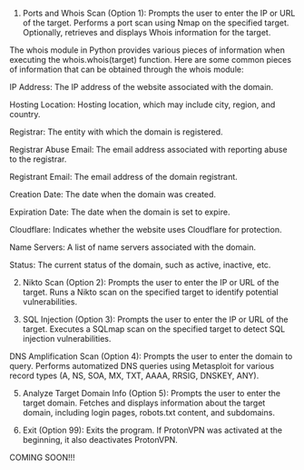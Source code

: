 1) Ports and Whois Scan (Option 1):
Prompts the user to enter the IP or URL of the target.
Performs a port scan using Nmap on the specified target.
Optionally, retrieves and displays Whois information for the target.

The whois module in Python provides various pieces of information when executing the whois.whois(target) function. Here are some common pieces of information that can be obtained through the whois module:

 IP Address:
        The IP address of the website associated with the domain.

 Hosting Location:
        Hosting location, which may include city, region, and country.

  Registrar:
        The entity with which the domain is registered.

 Registrar Abuse Email:
        The email address associated with reporting abuse to the registrar.

  Registrant Email:
        The email address of the domain registrant.

 Creation Date:
        The date when the domain was created.

   Expiration Date:
        The date when the domain is set to expire.

   Cloudflare:
        Indicates whether the website uses Cloudflare for protection.

Name Servers:
        A list of name servers associated with the domain.

 Status:
        The current status of the domain, such as active, inactive, etc.

2) Nikto Scan (Option 2):
Prompts the user to enter the IP or URL of the target.
Runs a Nikto scan on the specified target to identify potential vulnerabilities.

3) SQL Injection (Option 3):
Prompts the user to enter the IP or URL of the target.
Executes a SQLmap scan on the specified target to detect SQL injection vulnerabilities.

DNS Amplification Scan (Option 4):
 Prompts the user to enter the domain to query.
 Performs automatized DNS queries using Metasploit for various record types (A, NS, SOA, MX, TXT, AAAA, RRSIG, DNSKEY, ANY).

5) Analyze Target Domain Info (Option 5):
Prompts the user to enter the target domain.
Fetches and displays information about the target domain, including login pages, robots.txt content, and subdomains.

6) Exit (Option 99):
Exits the program.
If ProtonVPN was activated at the beginning, it also deactivates ProtonVPN.




COMING SOON!!!
